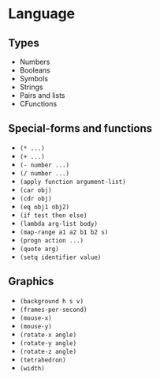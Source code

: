 Language
========

Types
-----

- Numbers
- Booleans
- Symbols
- Strings
- Pairs and lists
- CFunctions

Special-forms and functions
---------------------------

- `(* ...)`
- `(+ ...)`
- `(- number ...)`
- `(/ number ...)`
- `(apply function argument-list)`
- `(car obj)`
- `(cdr obj)`
- `(eq obj1 obj2)`
- `(if test then else)`
- `(lambda arg-list body)`
- `(map-range a1 a2 b1 b2 s)`
- `(progn action ...)`
- `(quote arg)`
- `(setq identifier value)`

Graphics
--------

- `(background h s v)`
- `(frames-per-second)`
- `(mouse-x)`
- `(mouse-y)`
- `(rotate-x angle)`
- `(rotate-y angle)`
- `(rotate-z angle)`
- `(tetrahedron)`
- `(width)`

